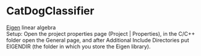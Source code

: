 # CatDogClassifier

[Eigen](http://eigen.tuxfamily.org/index.php?title=Main_Page) linear algebra \
Setup: Open the project properties page (Project | Properties), in the C/C++ folder open the General page, and after Additional Include Directories put EIGENDIR (the folder in which you store the Eigen library). 
